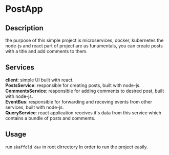 # PostApp

## Description

the purpose of this simple project is microservices, docker, kubernetes
the node-js and react part of project are as funumentals, you can create posts with a title and add comments to them.

## Services
**client**: simple UI built with react.<br>
**PostsService**: responsible for creating posts, built with node-js.<br>
**CommentsService**: responsible for adding comments to desired post, built with node-js.<br>
**EventBus**: responsible for forwarding and receving events from other services, built with node-js.<br>
**QueryService**: react application receives it's data from this service which contains 
a bundle of posts and comments.


## Usage
run `skaffold dev` in root dirrectory
In order to run the project easily.
